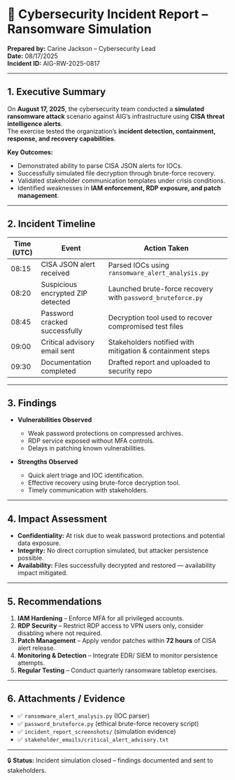 
# 📝 Cybersecurity Incident Report – Ransomware Simulation

**Prepared by:** Carine Jackson – Cybersecurity Lead  
**Date:** 08/17/2025  
**Incident ID:** AIG-RW-2025-0817  

---

## 1. Executive Summary

On **August 17, 2025**, the cybersecurity team conducted a **simulated ransomware attack** scenario against AIG’s infrastructure using **CISA threat intelligence alerts**.  
The exercise tested the organization’s **incident detection, containment, response, and recovery capabilities**.  

**Key Outcomes:**
- Demonstrated ability to parse CISA JSON alerts for IOCs.  
- Successfully simulated file decryption through brute-force recovery.  
- Validated stakeholder communication templates under crisis conditions.  
- Identified weaknesses in **IAM enforcement, RDP exposure, and patch management**.  

---

## 2. Incident Timeline

| Time (UTC) | Event | Action Taken |
|------------|-------|--------------|
| 08:15 | CISA JSON alert received | Parsed IOCs using `ransomware_alert_analysis.py` |
| 08:20 | Suspicious encrypted ZIP detected | Launched brute-force recovery with `password_bruteforce.py` |
| 08:45 | Password cracked successfully | Decryption tool used to recover compromised test files |
| 09:00 | Critical advisory email sent | Stakeholders notified with mitigation & containment steps |
| 09:30 | Documentation completed | Drafted report and uploaded to security repo |

---

## 3. Findings

- **Vulnerabilities Observed**  
  - Weak password protections on compressed archives.  
  - RDP service exposed without MFA controls.  
  - Delays in patching known vulnerabilities.  

- **Strengths Observed**  
  - Quick alert triage and IOC identification.  
  - Effective recovery using brute-force decryption tool.  
  - Timely communication with stakeholders.  

---

## 4. Impact Assessment

- **Confidentiality:** At risk due to weak password protections and potential data exposure.  
- **Integrity:** No direct corruption simulated, but attacker persistence possible.  
- **Availability:** Files successfully decrypted and restored — availability impact mitigated.  

---

## 5. Recommendations

1. **IAM Hardening** – Enforce MFA for all privileged accounts.  
2. **RDP Security** – Restrict RDP access to VPN users only, consider disabling where not required.  
3. **Patch Management** – Apply vendor patches within **72 hours** of CISA alert release.  
4. **Monitoring & Detection** – Integrate EDR/ SIEM to monitor persistence attempts.  
5. **Regular Testing** – Conduct quarterly ransomware tabletop exercises.  

---

## 6. Attachments / Evidence

- ✅ `ransomware_alert_analysis.py` (IOC parser)  
- ✅ `password_bruteforce.py` (ethical brute-force recovery script)  
- ✅ `incident_report_screenshots/` (simulation evidence)  
- ✅ `stakeholder_emails/critical_alert_advisory.txt`  

---

🔒 **Status:** Incident simulation closed – findings documented and sent to stakeholders.
